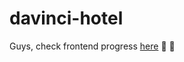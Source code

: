 # davinci-hotel

Guys, check frontend progress [here](http://davincihotels.surge.sh) :woman: :girl:
